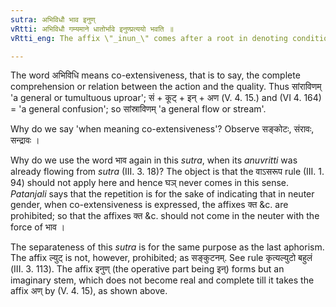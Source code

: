 ```yaml
---
sutra: अभिविधौ भाव इनुण्
vRtti: अभिविधौ गम्यमाने धातोर्भावे इनुण्प्रत्ययो भवति ॥
vRtti_eng: The affix \"_inun_\" comes after a root in denoting condition, when co-extensiveness is meant.

---
```

The word अभिविधि means co-extensiveness, that is to say, the complete comprehension or relation between the action and the quality. Thus सांराविणम् 'a general or tumultuous uproar'; सं + कूट् + इन् + अण (V. 4. 15.) and (VI 4. 164) = 'a general confusion'; so सांस्राविणम् 'a general flow or stream'.

Why do we say 'when meaning co-extensiveness'? Observe सङ्कोटः, संरावः, सन्द्रावः ।

Why do we use the word भाव again in this _sutra_, when its _anuvritti_ was already flowing from _sutra_ (III. 3. 18)? The object is that the वाऽसरूप rule (III. 1. 94) should not apply here and hence घञ् never comes in this sense. _Patanjali_ says that the repetition is for the sake of indicating that in neuter gender, when co-extensiveness is expressed, the affixes क्त &c. are prohibited; so that the affixes क्त &c. should not come in the neuter with the force of भाव ।

The separateness of this _sutra_ is for the same purpose as the last aphorism. The affix ल्युट् is not, however, prohibited; as सङ्कुटनम्. See rule कृत्यल्युटो बहुलं (III. 3. 113). The affix इनुण् (the operative part being इन्) forms but an imaginary stem, which does not become real and complete till it takes the affix अण् by (V. 4. 15), as shown above.